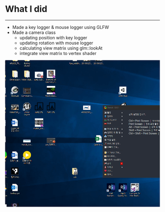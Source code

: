 # What I did
-----
- Made a key logger & mouse logger using GLFW
- Made a camera class
  - updating position with key logger
  - updating rotation with mouse logger
  - calculating view matrix using glm::lookAt
  - integrate view matrix to vertex shader
  
![](https://github.com/changh95/OpenGL_tutorial/blob/master/src/6.WindowControl/6.%20view_change.gif?raw=true)
